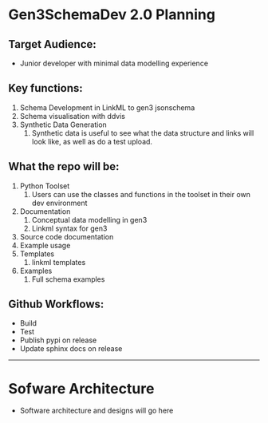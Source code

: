 # Gen3SchemaDev 2.0 Planning

## Target Audience:
- Junior developer with minimal data modelling experience

## Key functions:
1. Schema Development in LinkML to gen3 jsonschema
2. Schema visualisation with ddvis
3. Synthetic Data Generation
	1. Synthetic data is useful to see what the data structure and links will look like, as well as do a test upload.

## What the repo will be:
1. Python Toolset
	1. Users can use the classes and functions in the toolset in their own dev environment
2. Documentation
	1. Conceptual data modelling in gen3
	2. Linkml syntax for gen3
  3. Source code documentation
  4. Example usage   
3. Templates
	1. linkml templates
4. Examples
	1. Full schema examples

## Github Workflows:
- Build
- Test
- Publish pypi on release
- Update sphinx docs on release


***

# Sofware Architecture
- Software architecture and designs will go here
